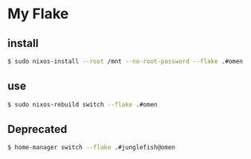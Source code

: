 # My Flake

## install
```sh
$ sudo nixos-install --root /mnt --no-root-password --flake .#omen
```

## use
```sh
$ sudo nixos-rebuild switch --flake .#omen
```

## Deprecated
```sh
$ home-manager switch --flake .#junglefish@omen
```